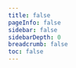 ```yaml
---
title: false
pageInfo: false
sidebar: false
sidebarDepth: 0
breadcrumb: false
toc: false
---
```


<ClientOnly>
  <Nomenclature />
</ClientOnly>
